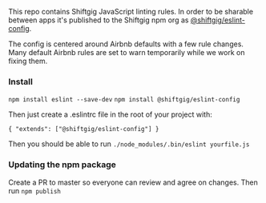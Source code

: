 This repo contains Shiftgig JavaScript linting rules. In order to be sharable between apps it's published to the Shiftgig npm org as [@shiftgig/eslint-config](https://www.npmjs.com/package/@shiftgig/eslint-config).

The config is centered around Airbnb defaults with a few rule changes. Many default Airbnb rules are set to warn temporarily while we work on fixing them.

### Install

`npm install eslint --save-dev`
`npm install @shiftgig/eslint-config`

Then just create a .eslintrc file in the root of your project with:

`{ "extends": ["@shiftgig/eslint-config"] }`

Then you should be able to run `./node_modules/.bin/eslint yourfile.js`

### Updating the npm package

Create a PR to master so everyone can review and agree on changes. Then run `npm publish`
